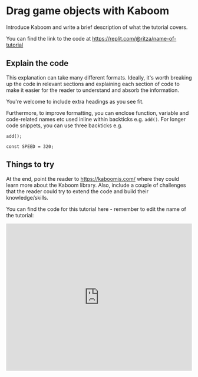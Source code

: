 # Drag game objects with Kaboom 

Introduce Kaboom and write a brief description of what the tutorial covers. 

You can find the link to the code at https://replit.com/@ritza/name-of-tutorial

## Explain the code

This explanation can take many different formats. Ideally, it's worth breaking up the code in relevant sections and explaining each section of code to make it easier for the reader to understand and absorb the information.

You're welcome to include extra headings as you see fit.

Furthermore, to improve formatting, you can enclose function, variable and code-related names etc used inline within backticks e.g. `add()`. For longer code snippets, you can use three backticks e.g. 

```
add();

const SPEED = 320;
```

## Things to try

At the end, point the reader to https://kaboomjs.com/ where they could learn more about the Kaboom library. Also, include a couple of challenges that the reader could try to extend the code and build their knowledge/skills.

You can find the code for this tutorial here - remember to edit the name of the tutorial:

<iframe height="400px" width="100%" src="https://replit.com/@ritza/{name-of-tutorial}?embed=true" scrolling="no" frameborder="no" allowtransparency="true" allowfullscreen="true" sandbox="allow-forms allow-pointer-lock allow-popups allow-same-origin allow-scripts allow-modals"></iframe>
